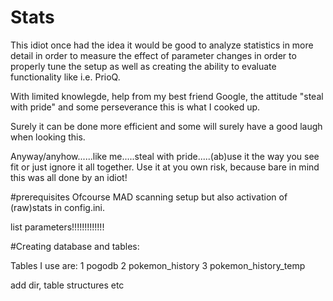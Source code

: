 # Stats

This idiot once had the idea it would be good to analyze statistics in more detail in order to measure the effect of parameter changes in order to properly tune the setup as well as creating the ability to evaluate functionality like i.e. PrioQ.

With limited knowlegde, help from my best friend Google, the attitude "steal with pride" and some perseverance this is what I cooked up.

Surely it can be done more efficient and some will surely have a good laugh when looking this. 

Anyway/anyhow......like me.....steal with pride.....(ab)use it the way you see fit or just ignore it all together. 
Use it at you own risk, because bare in mind this was all done by an idiot!



#prerequisites
Ofcourse MAD scanning setup but also activation of (raw)stats in config.ini.

list parameters!!!!!!!!!!!!!


#Creating database and tables:


Tables I use are:
1 pogodb
2 pokemon_history
3 pokemon_history_temp

add dir, table structures etc
